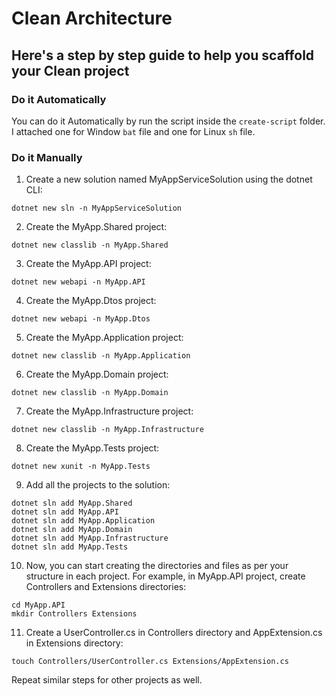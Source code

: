 # Clean Architecture

## Here's a step by step guide to help you scaffold your Clean project

### Do it Automatically

You can do it Automatically by run the script inside the `create-script` folder. I attached one for Window `bat` file and one for Linux `sh` file.

### Do it Manually

1. Create a new solution named MyAppServiceSolution using the dotnet CLI:

```
dotnet new sln -n MyAppServiceSolution
```

2. Create the MyApp.Shared project:

```
dotnet new classlib -n MyApp.Shared
```

3. Create the MyApp.API project:

```
dotnet new webapi -n MyApp.API
```

4. Create the MyApp.Dtos project:

```
dotnet new webapi -n MyApp.Dtos
```

5. Create the MyApp.Application project:

```
dotnet new classlib -n MyApp.Application
```

6. Create the MyApp.Domain project:

```
dotnet new classlib -n MyApp.Domain
```

7. Create the MyApp.Infrastructure project:

```
dotnet new classlib -n MyApp.Infrastructure
```

8. Create the MyApp.Tests project:

```
dotnet new xunit -n MyApp.Tests
```

9. Add all the projects to the solution:

```
dotnet sln add MyApp.Shared
dotnet sln add MyApp.API
dotnet sln add MyApp.Application
dotnet sln add MyApp.Domain
dotnet sln add MyApp.Infrastructure
dotnet sln add MyApp.Tests
```

10. Now, you can start creating the directories and files as per your structure in each project. For example, in MyApp.API project, create Controllers and Extensions directories:

```
cd MyApp.API
mkdir Controllers Extensions
```

11. Create a UserController.cs in Controllers directory and AppExtension.cs in Extensions directory:

```
touch Controllers/UserController.cs Extensions/AppExtension.cs
```

Repeat similar steps for other projects as well.
